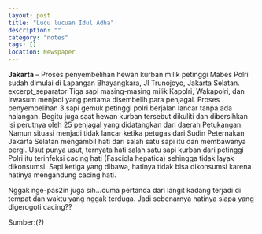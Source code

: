```yaml
---
layout: post
title: "Lucu lucuan Idul Adha"
description: ""
category: "notes"
tags: []
location: Newspaper
---
```


**Jakarta** – Proses penyembelihan hewan kurban milik petinggi Mabes Polri sudah dimulai di Lapangan Bhayangkara, Jl Trunojoyo, Jakarta Selatan. excerpt_separator Tiga sapi masing-masing milik Kapolri, Wakapolri, dan Irwasum menjadi yang pertama disembelih para penjagal. Proses penyembelihan 3 sapi gemuk petinggi polri berjalan lancar tanpa ada halangan. Begitu juga saat hewan kurban tersebut dikuliti dan dibersihkan isi perutnya oleh 25 penjagal yang didatangkan dari daerah Petukangan. Namun situasi menjadi tidak lancar ketika petugas dari Sudin Peternakan Jakarta Selatan mengambil hati dari salah satu sapi itu dan membawanya pergi. Usut punya usut, ternyata hati salah satu sapi kurban dari petinggi Polri itu terinfeksi cacing hati (Fasciola hepatica) sehingga tidak layak dikonsumsi. Sapi ketiga yang dibawa, hatinya tidak bisa dikonsumsi karena hatinya mengandung cacing hati.

Nggak nge-pas2in juga sih…cuma pertanda dari langit kadang terjadi di tempat dan waktu yang nggak terduga. Jadi sebenarnya hatinya siapa yang digerogoti cacing??

Sumber:(?)